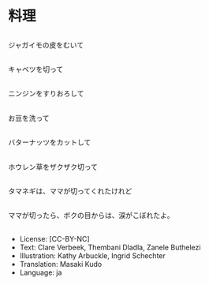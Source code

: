 # 料理

##
ジャガイモの皮をむいて

##
キャベツを切って

##
ニンジンをすりおろして

##
お豆を洗って

##
バターナッツをカットして

##
ホウレン草をザクザク切って

##
タマネギは、ママが切ってくれたけれど

##
ママが切ったら、ボクの目からは、涙がこぼれたよ。

##
* License: [CC-BY-NC]
* Text: Clare Verbeek, Thembani Dladla, Zanele Buthelezi
* Illustration: Kathy Arbuckle, Ingrid Schechter
* Translation: Masaki Kudo
* Language: ja
